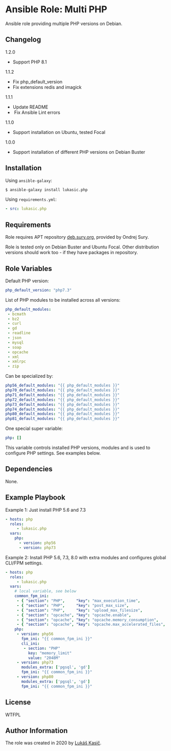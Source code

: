 Ansible Role: Multi PHP
=========

Ansible role providing multiple PHP versions on Debian.

Changelog
---------

1.2.0

* Support PHP 8.1

1.1.2

* Fix php_default_version
* Fix extensions redis and imagick

1.1.1

* Update README
*  Fix Ansible Lint errors

1.1.0

* Support installation on Ubuntu, tested Focal

1.0.0

* Support installation of different PHP versions on Debian Buster

Installation
------------

Using `ansible-galaxy`:

```bash
$ ansible-galaxy install lukasic.php
```

Using `requirements.yml`:

```yaml
- src: lukasic.php
```

Requirements
------------

Role requires APT repository [deb.sury.org](https://deb.sury.org), provided by Ondrej Sury.

Role is tested only on Debian Buster and Ubuntu Focal. Other distribution versions should work too - if they have packages in repository.

Role Variables
--------------

Default PHP version:

```yaml
php_default_version: "php7.3"
```

List of PHP modules to be installed across all versions:

```yaml
php_default_modules:
 - bcmath
 - bz2
 - curl
 - gd
 - readline
 - json
 - mysql
 - soap
 - opcache
 - xml
 - xmlrpc
 - zip
```

Can be specialized by:

```yaml
php56_default_modules: "{{ php_default_modules }}"
php70_default_modules: "{{ php_default_modules }}"
php71_default_modules: "{{ php_default_modules }}"
php72_default_modules: "{{ php_default_modules }}"
php73_default_modules: "{{ php_default_modules }}"
php74_default_modules: "{{ php_default_modules }}"
php80_default_modules: "{{ php_default_modules }}"
php81_default_modules: "{{ php_default_modules }}"
```

One special super variable:

```yaml
php: []
```

This variable controls installed PHP versions, modules and is used to configure PHP settings. See examples below.


Dependencies
------------

None.

Example Playbook
----------------

Example 1: Just install PHP 5.6 and 7.3

```yaml
- hosts: php
  roles:
     - lukasic.php
  vars:
    php:
      - version: php56
      - version: php73
```

Example 2: Install PHP 5.6, 7.3, 8.0 with extra modules and configures global CLI/FPM settings.

```yaml
- hosts: php
  roles:
     - lukasic.php
  vars:
    # local variable, see below
    common_fpm_ini:
     - { "section": "PHP",     "key": "max_execution_time",             "value": "360"  }
     - { "section": "PHP",     "key": "post_max_size",                  "value": "64MB" }
     - { "section": "PHP",     "key": "upload_max_filesize",            "value": "64MB" }
     - { "section": "opcache", "key": "opcache.enable",                 "value": "1"    }
     - { "section": "opcache", "key": "opcache.memory_consumption",     "value": "512"  }
     - { "section": "opcache", "key": "opcache.max_accelerated_files",  "value": "500"  }
    php:
     - version: php56
       fpm_ini: "{{ common_fpm_ini }}"
       cli_ini:
        - section: "PHP"
          key: "memory_limit"
          value: "2048M"
     - version: php73
       modules_extra: ['pgsql', 'gd']
       fpm_ini: "{{ common_fpm_ini }}"
     - version: php80
       modules_extra: ['pgsql', 'gd']
       fpm_ini: "{{ common_fpm_ini }}"
```

License
-------

WTFPL

Author Information
------------------

The role was created in 2020 by [Lukáš Kasič](https://github.com/lukasic).



